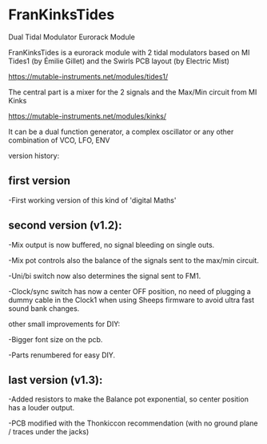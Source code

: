 # FranKinksTides

Dual Tidal Modulator Eurorack Module

FranKinksTides is a eurorack module with 2 tidal modulators based on MI Tides1 (by Émilie Gillet) and the Swirls PCB layout  (by Electric Mist)

https://mutable-instruments.net/modules/tides1/

The central part is a mixer for the 2 signals and the Max/Min circuit from MI Kinks 

https://mutable-instruments.net/modules/kinks/

It can be a dual function generator, a complex oscillator or any other combination of VCO, LFO, ENV

version history:

## first version

-First working version of this kind of 'digital Maths'

## second version (v1.2):

-Mix output is now buffered, no signal bleeding on single outs.

-Mix pot controls also the balance of the signals sent to the max/min circuit.

-Uni/bi switch now also determines the signal sent to FM1.

-Clock/sync switch has now a center OFF position, no need of plugging a dummy cable in the Clock1 when using Sheeps firmware to avoid ultra fast sound bank changes. 

other small improvements for DIY:

-Bigger font size on the pcb.

-Parts renumbered for easy DIY.

## last version (v1.3):

-Added resistors to make the Balance pot exponential, so center position has a louder output.

-PCB modified with the Thonkiccon recommendation (with no ground plane / traces under the jacks)
